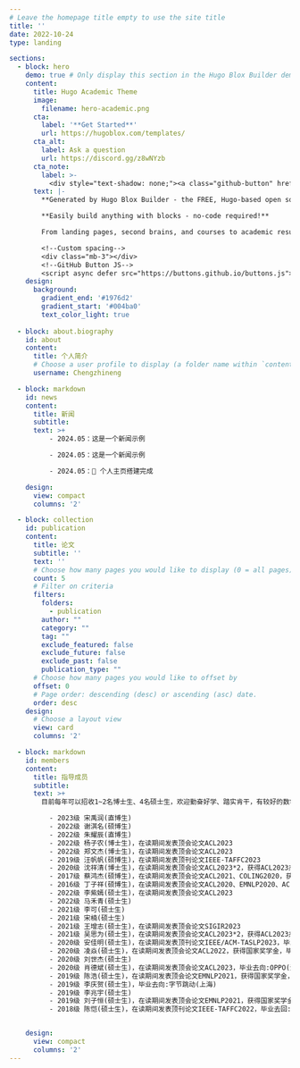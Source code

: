 ```yaml
---
# Leave the homepage title empty to use the site title
title: ''
date: 2022-10-24
type: landing

sections:
  - block: hero
    demo: true # Only display this section in the Hugo Blox Builder demo site
    content:
      title: Hugo Academic Theme
      image:
        filename: hero-academic.png
      cta:
        label: '**Get Started**'
        url: https://hugoblox.com/templates/
      cta_alt:
        label: Ask a question
        url: https://discord.gg/z8wNYzb
      cta_note:
        label: >-
          <div style="text-shadow: none;"><a class="github-button" href="https://github.com/HugoBlox/hugo-blox-builder" data-icon="octicon-star" data-size="large" data-show-count="true" aria-label="Star">Star Hugo Blox Builder</a></div><div style="text-shadow: none;"><a class="github-button" href="https://github.com/HugoBlox/theme-academic-cv" data-icon="octicon-star" data-size="large" data-show-count="true" aria-label="Star">Star the Academic template</a></div>
      text: |-
        **Generated by Hugo Blox Builder - the FREE, Hugo-based open source website builder trusted by 500,000+ sites.**

        **Easily build anything with blocks - no-code required!**

        From landing pages, second brains, and courses to academic resumés, conferences, and tech blogs.

        <!--Custom spacing-->
        <div class="mb-3"></div>
        <!--GitHub Button JS-->
        <script async defer src="https://buttons.github.io/buttons.js"></script>
    design:
      background:
        gradient_end: '#1976d2'
        gradient_start: '#004ba0'
        text_color_light: true
  
  - block: about.biography
    id: about
    content:
      title: 个人简介
      # Choose a user profile to display (a folder name within `content/authors/`)
      username: Chengzhineng

  - block: markdown
    id: news
    content:
      title: 新闻
      subtitle: 
      text: >+
          - 2024.05：这是一个新闻示例

          - 2024.05：这是一个新闻示例

          - 2024.05：🎉 个人主页搭建完成

    design:
      view: compact
      columns: '2'

  - block: collection
    id: publication
    content:
      title: 论文 
      subtitle: ''
      text: ''
      # Choose how many pages you would like to display (0 = all pages)
      count: 5
      # Filter on criteria
      filters:
        folders:
          - publication
        author: ""
        category: ""
        tag: ""
        exclude_featured: false
        exclude_future: false
        exclude_past: false
        publication_type: ""
      # Choose how many pages you would like to offset by
      offset: 0
      # Page order: descending (desc) or ascending (asc) date.
      order: desc
    design:
      # Choose a layout view
      view: card
      columns: '2'

  - block: markdown
    id: members
    content:
      title: 指导成员
      subtitle: 
      text: >+
        目前每年可以招收1~2名博士生、4名硕士生，欢迎勤奋好学、踏实肯干，有较好的数学、英语基础和编程能力(需英语六级>500或有ACM获奖经历)，且对人工智能、自然语言处理、机器学习、数据挖掘领域感兴趣的同学与我联系。  

          - 2023级 宋禹润(直博生)
          - 2022级 谢淇名(硕博生)
          - 2022级 朱耀辰(直博生)
          - 2022级 杨子农(博士生)，在读期间发表顶会论文ACL2023
          - 2022级 郑文杰(博士生)，在读期间发表顶会论文ACL2023
          - 2019级 汪帆帆(硕博生)，在读期间发表顶刊论文IEEE-TAFFC2023
          - 2020级 沈祥清(博士生)，在读期间发表顶会论文ACL2023*2，获得ACL2023杰出论文奖
          - 2017级 蔡鸿杰(硕博生)，在读期间发表顶会论文ACL2021、COLING2020，获得COLING2020最佳论文提名
          - 2016级 丁子祥(硕博生)，在读期间发表顶会论文ACL2020、EMNLP2020、ACL2019、AAAI2019、IJCAI2019，获得ACL2019杰出论文奖，毕业去向:同花顺科技(杭州)(获得腾讯AILab、阿里达摩院、字节跳动、百度等offer)
          - 2022级 李紫嫣(硕士生)，在读期间发表顶会论文ACL2023
          - 2022级 马禾青(硕士生)
          - 2021级 李可(硕士生)
          - 2021级 宋楠(硕士生)
          - 2021级 王增志(硕士生)，在读期间发表顶会论文SIGIR2023
          - 2021级 吴思为(硕士生)，在读期间发表顶会论文ACL2023*2，获得ACL2023杰出论文奖
          - 2020级 安佳明(硕士生)，在读期间发表顶刊论文IEEE/ACM-TASLP2023，毕业去向:阿里(杭州)
          - 2020级 凌焱(硕士生)，在读期间发表顶会论文ACL2022，获得国家奖学金，毕业去向:科大讯飞(合肥)
          - 2020级 刘世杰(硕士生)
          - 2020级 肖德斌(硕士生)，在读期间发表顶会论文ACL2023，毕业去向:OPPO(深圳)
          - 2019级 陈浩(硕士生)，在读期间发表顶会论文EMNLP2021，获得国家奖学金，毕业去向:网易(杭州)
          - 2019级 李庆贺(硕士生)，毕业去向:字节跳动(上海)
          - 2019级 李兆宇(硕士生)
          - 2019级 刘子恒(硕士生)，在读期间发表顶会论文EMNLP2021，获得国家奖学金，毕业去向:字节跳动(北京)
          - 2018级 陈恺(硕士生)，在读期间发表顶刊论文IEEE-TAFFC2022，毕业去回:百度(上海)


    design:
      view: compact
      columns: '2'
---
```

